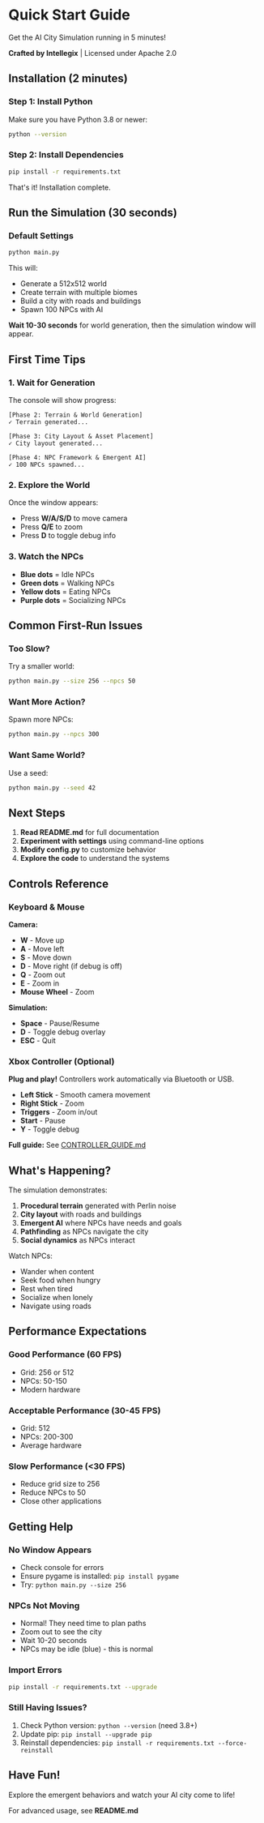 # Quick Start Guide

Get the AI City Simulation running in 5 minutes!

**Crafted by Intellegix** | Licensed under Apache 2.0

## Installation (2 minutes)

### Step 1: Install Python
Make sure you have Python 3.8 or newer:
```bash
python --version
```

### Step 2: Install Dependencies
```bash
pip install -r requirements.txt
```

That's it! Installation complete.

## Run the Simulation (30 seconds)

### Default Settings
```bash
python main.py
```

This will:
- Generate a 512x512 world
- Create terrain with multiple biomes
- Build a city with roads and buildings
- Spawn 100 NPCs with AI

**Wait 10-30 seconds** for world generation, then the simulation window will appear.

## First Time Tips

### 1. Wait for Generation
The console will show progress:
```
[Phase 2: Terrain & World Generation]
✓ Terrain generated...

[Phase 3: City Layout & Asset Placement]
✓ City layout generated...

[Phase 4: NPC Framework & Emergent AI]
✓ 100 NPCs spawned...
```

### 2. Explore the World
Once the window appears:
- Press **W/A/S/D** to move camera
- Press **Q/E** to zoom
- Press **D** to toggle debug info

### 3. Watch the NPCs
- **Blue dots** = Idle NPCs
- **Green dots** = Walking NPCs
- **Yellow dots** = Eating NPCs
- **Purple dots** = Socializing NPCs

## Common First-Run Issues

### Too Slow?
Try a smaller world:
```bash
python main.py --size 256 --npcs 50
```

### Want More Action?
Spawn more NPCs:
```bash
python main.py --npcs 300
```

### Want Same World?
Use a seed:
```bash
python main.py --seed 42
```

## Next Steps

1. **Read README.md** for full documentation
2. **Experiment with settings** using command-line options
3. **Modify config.py** to customize behavior
4. **Explore the code** to understand the systems

## Controls Reference

### Keyboard & Mouse
**Camera:**
- **W** - Move up
- **A** - Move left
- **S** - Move down
- **D** - Move right (if debug is off)
- **Q** - Zoom out
- **E** - Zoom in
- **Mouse Wheel** - Zoom

**Simulation:**
- **Space** - Pause/Resume
- **D** - Toggle debug overlay
- **ESC** - Quit

### Xbox Controller (Optional)
**Plug and play!** Controllers work automatically via Bluetooth or USB.

- **Left Stick** - Smooth camera movement
- **Right Stick** - Zoom
- **Triggers** - Zoom in/out
- **Start** - Pause
- **Y** - Toggle debug

**Full guide:** See [CONTROLLER_GUIDE.md](CONTROLLER_GUIDE.md)

## What's Happening?

The simulation demonstrates:
1. **Procedural terrain** generated with Perlin noise
2. **City layout** with roads and buildings
3. **Emergent AI** where NPCs have needs and goals
4. **Pathfinding** as NPCs navigate the city
5. **Social dynamics** as NPCs interact

Watch NPCs:
- Wander when content
- Seek food when hungry
- Rest when tired
- Socialize when lonely
- Navigate using roads

## Performance Expectations

### Good Performance (60 FPS)
- Grid: 256 or 512
- NPCs: 50-150
- Modern hardware

### Acceptable Performance (30-45 FPS)
- Grid: 512
- NPCs: 200-300
- Average hardware

### Slow Performance (<30 FPS)
- Reduce grid size to 256
- Reduce NPCs to 50
- Close other applications

## Getting Help

### No Window Appears
- Check console for errors
- Ensure pygame is installed: `pip install pygame`
- Try: `python main.py --size 256`

### NPCs Not Moving
- Normal! They need time to plan paths
- Zoom out to see the city
- Wait 10-20 seconds
- NPCs may be idle (blue) - this is normal

### Import Errors
```bash
pip install -r requirements.txt --upgrade
```

### Still Having Issues?
1. Check Python version: `python --version` (need 3.8+)
2. Update pip: `pip install --upgrade pip`
3. Reinstall dependencies: `pip install -r requirements.txt --force-reinstall`

## Have Fun!

Explore the emergent behaviors and watch your AI city come to life!

For advanced usage, see **README.md**
